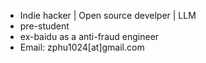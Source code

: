 - Indie hacker | Open source develper | LLM
- pre-student
- ex-baidu as a anti-fraud engineer
- Email: zphu1024[at]gmail.com
